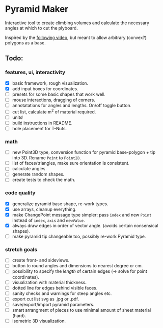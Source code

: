 # Pyramid Maker

Interactive tool to create climbing volumes and calculate the necessary angles at which to cut the plyboard.

Inspired by the [following video](https://www.youtube.com/watch?v=Lp2mkK2qPTc), but meant to allow arbitrary (convex?) polygons as a base.

## Todo:

### features, ui, interactivity

- [x] basic framework, rough visualization.
- [x] add input boxes for coordinates.
- [ ] presets for some basic shapes that work well.
- [ ] mouse interactions, dragging of corners.
- [ ] annotatations for angles and lengths. On/off toggle button.
- [ ] cut list, calculate m<sup>2</sup> of material required.
- [ ] units!
- [ ] build instructions in README.
- [ ] hole placement for T-Nuts.

### math

- [ ] new Point3D type, conversion function for pyramid base-polygon + tip into 3D. Rename `Point` to `Point2D`.
- [ ] list of faces/triangles, make sure orientation is consistent.
- [ ] calculate angles.
- [ ] generate random shapes.
- [ ] create tests to check the math.

### code quality

- [x] generalize pyramid base shape, re-work types.
- [x] use arrays, cleanup everything.
- [x] make ChangePoint message type simpler: pass `index` and new `Point` instead of `index`, `axis` and `newValue`.
- [x] always draw edges in order of vector angle. (avoids certain nonsensical shapes).
- [ ] make pyramid tip changeable too, possibly re-work Pyramid type.

### stretch goals

- [ ] create front- and sideviews.
- [ ] button to round angles and dimensions to nearest degree or cm.
- [ ] possibility to specify the _length_ of certain edges (-> solve for point coordinates).
- [ ] visualization with material thickness.
- [ ] dotted line for edges behind visible faces.
- [ ] sanity checks and warnings for steep angles etc.
- [ ] export cut list svg as .jpg or .pdf.
- [ ] save/export/import pyramid parameters.
- [ ] smart arrangment of pieces to use minimal amount of sheet material (hard).
- [ ] isometric 3D visualization.
